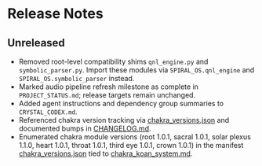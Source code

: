 # Release Notes

## Unreleased

- Removed root-level compatibility shims `qnl_engine.py` and `symbolic_parser.py`. Import these modules via `SPIRAL_OS.qnl_engine` and `SPIRAL_OS.symbolic_parser` instead.
- Marked audio pipeline refresh milestone as complete in `PROJECT_STATUS.md`; release targets remain unchanged.
- Added agent instructions and dependency group summaries to `CRYSTAL_CODEX.md`.
- Referenced chakra version tracking via [chakra_versions.json](chakra_versions.json) and documented bumps in [CHANGELOG.md](../CHANGELOG.md).
- Enumerated chakra module versions (root 1.0.1, sacral 1.0.1, solar plexus 1.1.0, heart 1.0.1, throat 1.0.1, third eye 1.0.1, crown 1.0.1) in the manifest [chakra_versions.json](chakra_versions.json) tied to [chakra_koan_system.md](chakra_koan_system.md).
